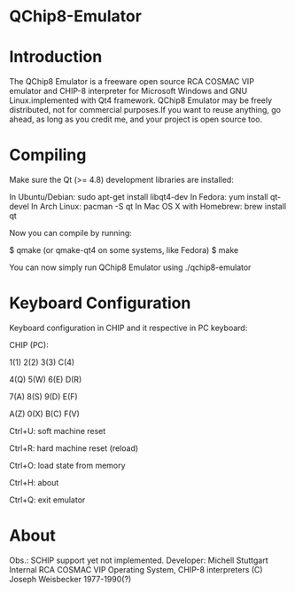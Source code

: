 QChip8-Emulator
===============

Introduction
===============

The QChip8 Emulator is a freeware open source RCA COSMAC VIP emulator and CHIP-8 interpreter for 
Microsoft Windows and GNU Linux.implemented with Qt4 framework. QChip8 Emulator may be freely distributed, 
not for commercial purposes.If you want to reuse anything, go ahead, as long as you credit me, and your project is open source too.

Compiling
==============

Make sure the Qt (>= 4.8) development libraries are installed:

In Ubuntu/Debian: sudo apt-get install libqt4-dev
In Fedora: yum install qt-devel
In Arch Linux: pacman -S qt
In Mac OS X with Homebrew: brew install qt

Now you can compile by running:

$ qmake (or qmake-qt4 on some systems, like Fedora)
$ make

You can now simply run QChip8 Emulator using ./qchip8-emulator

 

Keyboard Configuration
======================

Keyboard configuration in CHIP and it respective in PC keyboard:

CHIP (PC):

1(1) 2(2) 3(3) C(4)

4(Q) 5(W) 6(E) D(R)

7(A) 8(S) 9(D) E(F)

A(Z) 0(X) B(C) F(V)



Ctrl+U: soft machine reset

Ctrl+R: hard machine reset (reload)

Ctrl+O: load state from memory

Ctrl+H: about

Ctrl+Q: exit emulator

About
======

Obs.: SCHIP support yet not implemented.
Developer: Michell Stuttgart
Internal RCA COSMAC VIP Operating System, CHIP-8 interpreters (C) Joseph Weisbecker 1977-1990(?)

